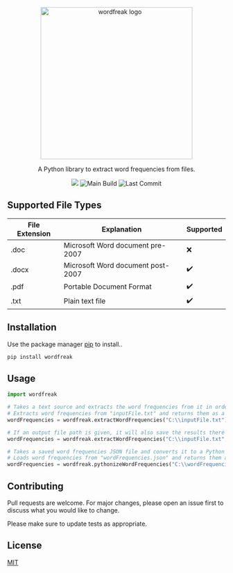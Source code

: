 <div align="center">
    <img src="https://raw.githubusercontent.com/joeyagreco/wordfreak/main/img/wordfreak_logo.png" alt="wordfreak logo" width="350"/>


A Python library to extract word frequencies from files.

<a target="_blank" href="https://www.python.org/downloads/" title="Python version"><img src="https://img.shields.io/badge/python-%3E=_3.10-teal.svg"></a>
![Main Build](https://github.com/joeyagreco/wordfreak/actions/workflows/main-build.yml/badge.svg)
![Last Commit](https://img.shields.io/github/last-commit/joeyagreco/wordfreak)

</div>

## Supported File Types

| File Extension | Explanation                       | Supported          |
|----------------|-----------------------------------|--------------------|
| .doc           | Microsoft Word document pre-2007  | :x:                |
| .docx          | Microsoft Word document post-2007 | :heavy_check_mark: |
| .pdf           | Portable Document Format          | :heavy_check_mark: |
| .txt           | Plain text file                   | :heavy_check_mark: |

## Installation

Use the package manager [pip](https://pip.pypa.io/en/stable/) to install..

```bash
pip install wordfreak
```

## Usage

```python
import wordfreak

# Takes a text source and extracts the word frequencies from it in order from most -> least occurring.
# Extracts word frequencies from "inputFile.txt" and returns them as a Python dictionary.
wordFrequencies = wordfreak.extractWordFrequencies("C:\\inputFile.txt")

# If an output file path is given, it will also save the results there as JSON.
wordFrequencies = wordfreak.extractWordFrequencies("C:\\inputFile.txt", "C:\\outputFile.json")

# Takes a saved word frequencies JSON file and converts it to a Python dictionary.
# Loads word frequencies from "wordFrequencies.json" and returns them as a Python dictionary.
wordFrequencies = wordfreak.pythonizeWordFrequencies("C:\\wordFrequencies.json")
```

## Contributing

Pull requests are welcome. For major changes, please open an issue first to discuss what you would like to change.

Please make sure to update tests as appropriate.

## License

[MIT](https://choosealicense.com/licenses/mit/)